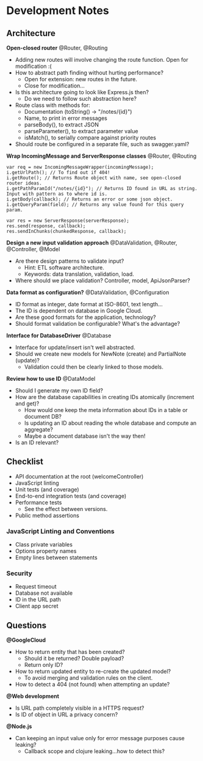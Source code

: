 # Development Notes

## Architecture

**Open-closed router**
@Router, @Routing

 - Adding new routes will involve changing the route function. Open for modification :(
 - How to abstract path finding without hurting performance?
   - Open for extension: new routes in the future.
   - Close for modification...
 - Is this architecture going to look like Express.js then?
   - Do we need to follow such abstraction here?
 - Route class with methods for:
   - Documentation (toString() -> "/notes/{id}")
   - Name, to print in error messages
   - parseBody(), to extract JSON
   - parseParameter(), to extract parameter value
   - isMatch(), to serially compare against priority routes
 - Should route be configured in a separate file, such as swagger.yaml?

**Wrap IncomingMessage and ServerResponse classes**
@Router, @Routing

```
var req = new IncomingMessageWrapper(incomingMessage);
i.getUrlPath(); // To find out if 404!
i.getRoute(); // Returns Route object with name, see open-closed router ideas.
i.getPathParamId("/notes/{id}"); // Returns ID found in URL as string. Input with pattern as to where id is.
i.getBody(callback); // Returns an error or some json object.
i.getQueryParam(field); // Returns any value found for this query param.

var res = new ServerResponse(serverResponse);
res.send(response, callback);
res.sendInChunks(chunkedResponse, callback);
```

**Design a new input validation approach**
@DataValidation, @Router, @Controller, @Model

 - Are there design patterns to validate input?
   - Hint: ETL software architecture.
   - Keywords: data translation, validation, load.
 - Where should we place validation? Controller, model, ApiJsonParser?

**Data format as configuration?**
@DataValidation, @Configuration

 - ID format as integer, date format at ISO-8601, text length...
 - The ID is dependent on database in Google Cloud.
 - Are these good formats for the application, technology?
 - Should format validation be configurable? What's the advantage?

**Interface for DatabaseDriver**
@Database

 - Interface for update/insert isn't well abstracted.
 - Should we create new models for NewNote (create) and PartialNote (update)?
   - Validation could then be clearly linked to those models.

**Review how to use ID**
@DataModel

 - Should I generate my own ID field?
 - How are the database capabilities in creating IDs atomically (increment and get)?
   - How would one keep the meta information about IDs in a table or document DB?
   - Is updating an ID about reading the whole database and compute an aggregate?
   - Maybe a document database isn't the way then!
 - Is an ID relevant?

## Checklist

 - API documentation at the root (welcomeController)
 - JavaScript linting
 - Unit tests (and coverage)
 - End-to-end integration tests (and coverage)
 - Performance tests
   - See the effect between versions.
 - Public method assertions

### JavaScript Linting and Conventions

 - Class private variables
 - Options property names
 - Empty lines between statements

### Security

 - Request timeout
 - Database not available
 - ID in the URL path
 - Client app secret

## Questions

**@GoogleCloud**

 - How to return entity that has been created?
   - Should it be returned? Double payload?
   - Return only ID?
 - How to return updated entity to re-create the updated model?
   - To avoid merging and validation rules on the client.
 - How to detect a 404 (not found) when attempting an update?

**@Web development**

 - Is URL path completely visible in a HTTPS request?
 - Is ID of object in URL a privacy concern?

**@Node.js**

 - Can keeping an input value only for error message purposes cause leaking?
   - Callback scope and clojure leaking...how to detect this?

